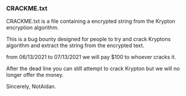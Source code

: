 ### CRACKME.txt

CRACKME.txt is a file containing a encrypted string from the Krypton encryption algorithm.

This is a bug bounty designed for people to try and crack Kryptons algorithm and extract the string from the encrypted text.

from 06/13/2021 to 07/13/2021 we will pay $100 to whoever cracks it.

After the dead line you can still attempt to crack Krypton but we will no longer offer the money.

Sincerely, NotAidan.
